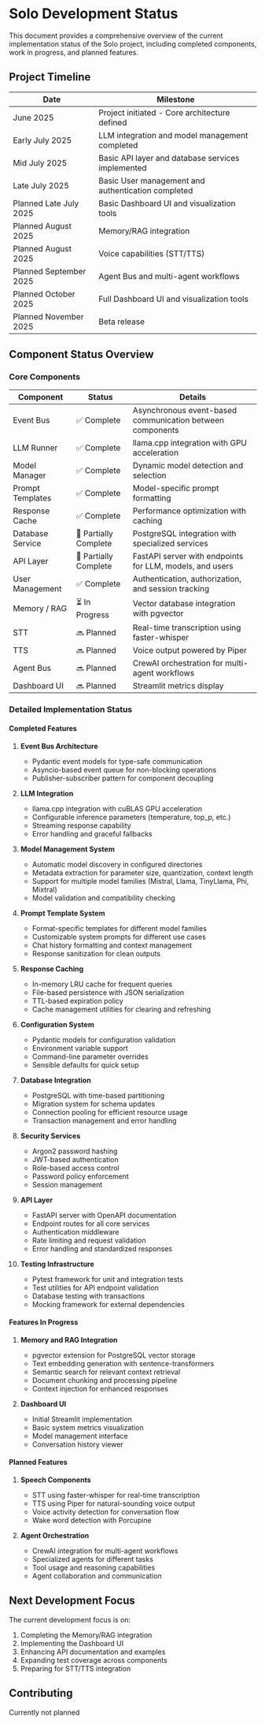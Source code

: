 # Solo Development Status

This document provides a comprehensive overview of the current implementation status of the Solo project, including completed components, work in progress, and planned features.

## Project Timeline

| Date | Milestone |
|------|-----------|
| June 2025 | Project initiated - Core architecture defined |
| Early July 2025 | LLM integration and model management completed |
| Mid July 2025 | Basic API layer and database services implemented |
| Late July 2025 | Basic User management and authentication completed |
| Planned Late July 2025 | Basic Dashboard UI and visualization tools |
| Planned August 2025 | Memory/RAG integration |
| Planned August 2025 | Voice capabilities (STT/TTS) |
| Planned September 2025 | Agent Bus and multi-agent workflows |
| Planned October 2025 | Full Dashboard UI and visualization tools |
| Planned November 2025 | Beta release |

## Component Status Overview

### Core Components

| Component | Status | Details |
|-----------|--------|---------|
| Event Bus | ✅ Complete | Asynchronous event-based communication between components |
| LLM Runner | ✅ Complete | llama.cpp integration with GPU acceleration |
| Model Manager | ✅ Complete | Dynamic model detection and selection |
| Prompt Templates | ✅ Complete | Model-specific prompt formatting |
| Response Cache | ✅ Complete | Performance optimization with caching |
| Database Service | 🔄 Partially Complete | PostgreSQL integration with specialized services |
| API Layer | 🔄 Partially Complete | FastAPI server with endpoints for LLM, models, and users |
| User Management | ✅ Complete | Authentication, authorization, and session tracking |
| Memory / RAG | ⏳ In Progress | Vector database integration with pgvector |
| STT | 🔜 Planned | Real-time transcription using faster-whisper |
| TTS | 🔜 Planned | Voice output powered by Piper |
| Agent Bus | 🔜 Planned | CrewAI orchestration for multi-agent workflows |
| Dashboard UI | 🔜 Planned | Streamlit metrics display |

### Detailed Implementation Status

#### Completed Features

1. **Event Bus Architecture**
   - Pydantic event models for type-safe communication
   - Asyncio-based event queue for non-blocking operations
   - Publisher-subscriber pattern for component decoupling

2. **LLM Integration**
   - llama.cpp integration with cuBLAS GPU acceleration
   - Configurable inference parameters (temperature, top_p, etc.)
   - Streaming response capability
   - Error handling and graceful fallbacks

3. **Model Management System**
   - Automatic model discovery in configured directories
   - Metadata extraction for parameter size, quantization, context length
   - Support for multiple model families (Mistral, Llama, TinyLlama, Phi, Mixtral)
   - Model validation and compatibility checking

4. **Prompt Template System**
   - Format-specific templates for different model families
   - Customizable system prompts for different use cases
   - Chat history formatting and context management
   - Response sanitization for clean outputs

5. **Response Caching**
   - In-memory LRU cache for frequent queries
   - File-based persistence with JSON serialization
   - TTL-based expiration policy
   - Cache management utilities for clearing and refreshing

6. **Configuration System**
   - Pydantic models for configuration validation
   - Environment variable support
   - Command-line parameter overrides
   - Sensible defaults for quick setup

7. **Database Integration**
   - PostgreSQL with time-based partitioning
   - Migration system for schema updates
   - Connection pooling for efficient resource usage
   - Transaction management and error handling

8. **Security Services**
   - Argon2 password hashing
   - JWT-based authentication
   - Role-based access control
   - Password policy enforcement
   - Session management

9. **API Layer**
   - FastAPI server with OpenAPI documentation
   - Endpoint routes for all core services
   - Authentication middleware
   - Rate limiting and request validation
   - Error handling and standardized responses

10. **Testing Infrastructure**
    - Pytest framework for unit and integration tests
    - Test utilities for API endpoint validation
    - Database testing with transactions
    - Mocking framework for external dependencies

#### Features In Progress

1. **Memory and RAG Integration**
   - pgvector extension for PostgreSQL vector storage
   - Text embedding generation with sentence-transformers
   - Semantic search for relevant context retrieval
   - Document chunking and processing pipeline
   - Context injection for enhanced responses

2. **Dashboard UI**
   - Initial Streamlit implementation
   - Basic system metrics visualization
   - Model management interface
   - Conversation history viewer

#### Planned Features

1. **Speech Components**
   - STT using faster-whisper for real-time transcription
   - TTS using Piper for natural-sounding voice output
   - Voice activity detection for conversation flow
   - Wake word detection with Porcupine

2. **Agent Orchestration**
   - CrewAI integration for multi-agent workflows
   - Specialized agents for different tasks
   - Tool usage and reasoning capabilities
   - Agent collaboration and communication

## Next Development Focus

The current development focus is on:

1. Completing the Memory/RAG integration
2. Implementing the Dashboard UI
3. Enhancing API documentation and examples
4. Expanding test coverage across components
5. Preparing for STT/TTS integration

## Contributing
Currently not planned
